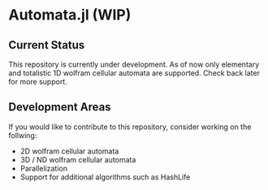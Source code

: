 # Automata.jl (WIP)
## Current Status
This repository is currently under development. As of now only elementary and totalistic 1D wolfram cellular automata are supported. Check back later for more support.
## Development Areas
If you would like to contribute to this repository, consider working on the follwing:
* 2D wolfram cellular automata
* 3D / ND wolfram cellular automata
* Parallelization
* Support for additional algorithms such as HashLife
